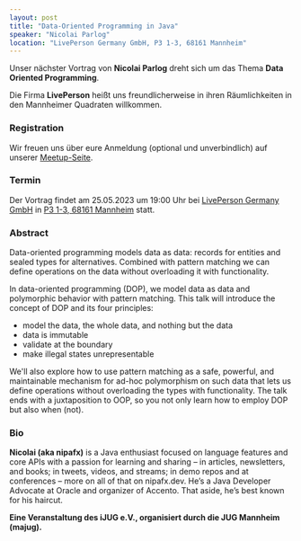 ```yaml
---
layout: post
title: "Data-Oriented Programming in Java"
speaker: "Nicolai Parlog"
location: "LivePerson Germany GmbH, P3 1-3, 68161 Mannheim"
---
```


Unser nächster Vortrag von **Nicolai Parlog** dreht sich um das Thema **Data Oriented Programming**. 

Die Firma **LivePerson** heißt uns freundlicherweise in ihren Räumlichkeiten in den Mannheimer Quadraten willkommen.

### Registration

Wir freuen uns über eure Anmeldung (optional und unverbindlich) auf unserer [Meetup-Seite](https://www.meetup.com/mannheim-java-usergroup/events/293466511).

### Termin

Der Vortrag findet am 25.05.2023 um 19:00 Uhr bei [LivePerson Germany GmbH](https://www.liveperson.com/) in [P3 1-3, 68161 Mannheim](https://maps.app.goo.gl/5YHvJPGSfrKrvP8y8?g_st=ic) statt.


### Abstract

Data-oriented programming models data as data: records for entities and sealed types for alternatives. Combined with pattern matching we can define operations on the data without overloading it with functionality.

In data-oriented programming (DOP), we model data as data and polymorphic behavior with pattern matching. This talk will introduce the concept of DOP and its four principles:
- model the data, the whole data, and nothing but the data
- data is immutable
- validate at the boundary
- make illegal states unrepresentable

We'll also explore how to use pattern matching as a safe, powerful, and maintainable mechanism for ad-hoc polymorphism on such data that lets us define operations without overloading the types with functionality. The talk ends with a juxtaposition to OOP, so you not only learn how to employ DOP but also when (not).

### Bio
**Nicolai (aka nipafx)** is a Java enthusiast focused on language features and core APIs with a passion for learning and sharing – in articles, newsletters, and books; in tweets, videos, and streams; in demo repos and at conferences – more on all of that on nipafx.dev. He’s a Java Developer Advocate at Oracle and organizer of Accento. That aside, he’s best known for his haircut.


**Eine Veranstaltung des iJUG e.V., organisiert durch die JUG Mannheim (majug).**


